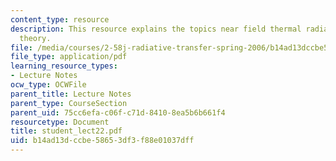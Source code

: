 ```yaml
---
content_type: resource
description: This resource explains the topics near field thermal radiation, fluctuation-dissipation
  theory.
file: /media/courses/2-58j-radiative-transfer-spring-2006/b14ad13dccbe58653df3f88e01037dff_student_lect22.pdf
file_type: application/pdf
learning_resource_types:
- Lecture Notes
ocw_type: OCWFile
parent_title: Lecture Notes
parent_type: CourseSection
parent_uid: 75cc6efa-c06f-c71d-8410-8ea5b6b661f4
resourcetype: Document
title: student_lect22.pdf
uid: b14ad13d-ccbe-5865-3df3-f88e01037dff
---
```

